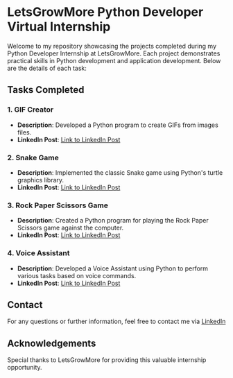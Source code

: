 # LetsGrowMore Python Developer Virtual Internship

Welcome to my repository showcasing the projects completed during my Python Developer Internship at LetsGrowMore. Each project demonstrates practical skills in Python development and application development. Below are the details of each task:

## Tasks Completed

### 1. GIF Creator

- **Description**: Developed a Python program to create GIFs from images files.
- **LinkedIn Post**: [Link to LinkedIn Post](https://www.linkedin.com/posts/samiya-mansuri-a9b806239_during-my-internship-at-letsgrowmore-i-developed-activity-7213226393881497601-tYNF?utm_source=share&utm_medium=member_desktop)

### 2. Snake Game

- **Description**: Implemented the classic Snake game using Python's turtle graphics library.
- **LinkedIn Post**: [Link to LinkedIn Post](https://www.linkedin.com/posts/samiya-mansuri-a9b806239_as-part-of-my-internship-at-letsgrowmore-activity-7213226644617007104-Yfmf?utm_source=share&utm_medium=member_desktop)

### 3. Rock Paper Scissors Game

- **Description**: Created a Python program for playing the Rock Paper Scissors game against the computer.
- **LinkedIn Post**: [Link to LinkedIn Post](https://www.linkedin.com/posts/samiya-mansuri-a9b806239_i-built-an-interactive-rock-paper-scissors-activity-7213226886737383424-jvSS?utm_source=share&utm_medium=member_desktop)

### 4. Voice Assistant

- **Description**: Developed a Voice Assistant using Python to perform various tasks based on voice commands.
- **LinkedIn Post**: [Link to LinkedIn Post](https://www.linkedin.com/posts/samiya-mansuri-a9b806239_in-my-internship-at-letsgrowmore-i-created-activity-7213227137124732930-NzBr?utm_source=share&utm_medium=member_desktop)

## Contact

For any questions or further information, feel free to contact me via [LinkedIn](https://www.linkedin.com/in/samiya-mansuri-a9b806239/)

## Acknowledgements

Special thanks to LetsGrowMore for providing this valuable internship opportunity.
